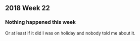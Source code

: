 ## 2018 Week 22

### Nothing happened this week

Or at least if it did I was on holiday and nobody told me about it.